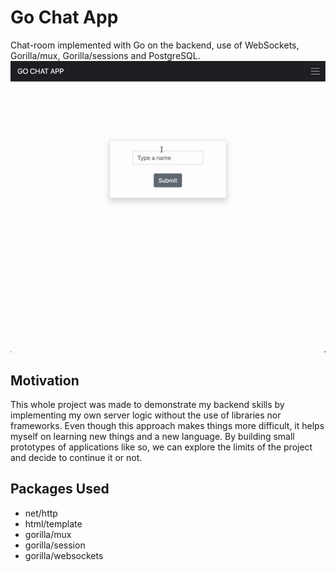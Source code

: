 # Go Chat App
Chat-room implemented with Go on the backend, use of WebSockets, Gorilla/mux, Gorilla/sessions and PostgreSQL.
![Add Functionality Gif](demo/demo.gif)

## Motivation
This whole project was made to demonstrate my backend skills by implementing my own server logic without the use of libraries nor frameworks. Even though this approach makes things more difficult, it helps myself on learning new things and a new language. By building small prototypes of applications like so, we can explore the limits of the project and decide to continue it or not.

## Packages Used

- net/http
- html/template
- gorilla/mux
- gorilla/session
- gorilla/websockets
